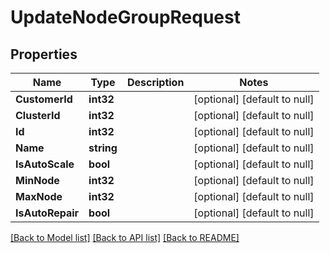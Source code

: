 # UpdateNodeGroupRequest

## Properties
Name | Type | Description | Notes
------------ | ------------- | ------------- | -------------
**CustomerId** | **int32** |  | [optional] [default to null]
**ClusterId** | **int32** |  | [optional] [default to null]
**Id** | **int32** |  | [optional] [default to null]
**Name** | **string** |  | [optional] [default to null]
**IsAutoScale** | **bool** |  | [optional] [default to null]
**MinNode** | **int32** |  | [optional] [default to null]
**MaxNode** | **int32** |  | [optional] [default to null]
**IsAutoRepair** | **bool** |  | [optional] [default to null]

[[Back to Model list]](../README.md#documentation-for-models) [[Back to API list]](../README.md#documentation-for-api-endpoints) [[Back to README]](../README.md)

